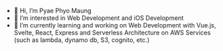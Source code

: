 - 👋  Hi, I’m Pyae Phyo Maung
- 👀  I’m interested in Web Development and iOS Development
- 🌱  I’m currently learning and working on Web Development with Vue.js, Svelte, React, Express and Serverless Architecture on AWS Services (such as lambda, dynamo db, S3, cognito, etc.)
<!-- - 💞️ I’m looking to collaborate on ...
- 📫 How to reach me ... -->

<!---
ppmaungdevv/ppmaungdevv is a ✨ special ✨ repository because its `README.md` (this file) appears on your GitHub profile.
You can click the Preview link to take a look at your changes.
--->

